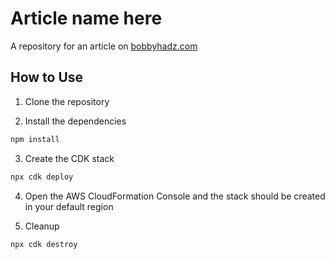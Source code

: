 # Article name here

A repository for an article on
[bobbyhadz.com](https://bobbyhadz.com/blog/delete-cdk-stack)

## How to Use

1. Clone the repository

2. Install the dependencies

```bash
npm install
```

3. Create the CDK stack

```bash
npx cdk deploy
```

4. Open the AWS CloudFormation Console and the stack should be created in your
   default region

5. Cleanup

```bash
npx cdk destroy
```
